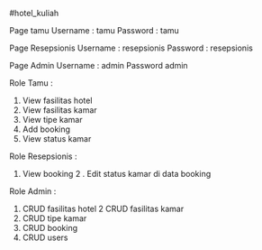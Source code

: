 #hotel_kuliah

Page tamu
Username : tamu
Password : tamu

Page Resepsionis
Username : resepsionis
Password : resepsionis

Page Admin
Username : admin
Password admin

Role Tamu :
1. View fasilitas hotel
2. View fasilitas kamar
3. View tipe kamar
4. Add booking
5. View status kamar

Role Resepsionis :
1. View booking
2 . Edit status kamar di data booking

Role Admin :
1. CRUD fasilitas hotel
2  CRUD fasilitas kamar
3. CRUD tipe kamar
4. CRUD booking
5. CRUD users
